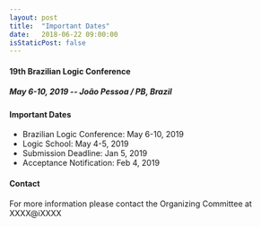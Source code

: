 ```yaml
---
layout: post
title:  "Important Dates"
date:   2018-06-22 09:00:00
isStaticPost: false
---
```

#### __19th Brazilian Logic Conference__
##### May 6-10, 2019 -- João Pessoa / PB, Brazil

#### Important Dates

- Brazilian Logic Conference: May 6-10, 2019
- Logic School: May 4-5, 2019
- Submission Deadline: Jan 5, 2019
- Acceptance Notification: Feb 4, 2019

#### Contact

For more information please contact the Organizing Committee at
  XXXX@iXXXX